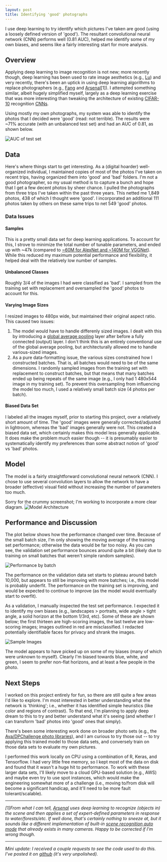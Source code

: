 ```yaml
---
layout: post
title: Identifying 'good' photographs
---
```

I use deep learning to try identify which pictures I've taken are good (using a loosely defined version of 'good'). The resultant convolutional neural network (CNN) performs well (0.81 AUC), helped me identify some of my own biases, and seems like a fairly interesting start for more analysis. 

## Overview

Applying deep learning to image recognition is not new; more recently though, deep learning has been used to rate image aesthetics (e.g., [Lu](http://ieeexplore.ieee.org/document/7243357/)) and very recently, there's been an uptick in using deep learning algorithms to replace photographers (e.g., [Fang](https://arxiv.org/abs/1707.03491) and [Arsenal](https://www.kickstarter.com/projects/2092430307/arsenal-the-intelligent-camera-assistant-0)[1]). I attempted something similar, albeit hugely simplified myself, largely as a deep learning exercise that was more interesting than tweaking the architecture of existing [CIFAR-10](https://www.cs.toronto.edu/~kriz/cifar.html) recognition [CNNs](http://cs231n.github.io/convolutional-networks/). 

Using mostly my own photographs, my system was able to identify the photos that I decided were 'good' (read: not terrible). The results were ~71% accurate (with an unbalanced test set) and had an AUC of 0.81, as shown below.

![AUC of test set](/assets/photo-quality/test_auc_1.png)

## Data
Here's where things start to get interesting. As a (digital hoarder) well-organized individual, I maintained copies of most of the photos I've taken on recent trips, having organized them into 'good' and 'bad' folders. I'm not a good photographer, so my usual method is to capture a bunch and hope that I get a few decent photos by sheer chance. I pulled the photographs from three trips I've taken within the past three years. This netted me 1,849 photos, 438 of which I thought were 'good'. I incorporated an additional 111 photos taken by others on these same trips to net 549 'good' photos.

### Data Issues

#### Samples
This is a pretty small data set for deep learning applications. To account for this, I strove to minimize the total number of tunable parameters, and ended up with ~47k (compared to [~60M for AlexNet and ~140M for VGGNet](http://cs231n.github.io/convolutional-networks/)). While this reduced my maximum potential performance and flexibility, it helped deal with the relatively low number of samples.

#### Unbalanced Classes
Roughly 3/4 of the images I had were classified as 'bad'. I sampled from the training set with replacement and oversampled the 'good' photos to account for this.

#### Varying Image Sizes
I resized images to 480px wide, but maintained their original aspect ratio. This caused two issues:

1. The model would have to handle differenly sized images. I dealt with this by introducing a [global average pooling](https://arxiv.org/pdf/1312.4400.pdf) layer after before a fully connected (output) layer. I don't think this is an entirely conventional use of the global average pooling, but architecturally allowed me to handle various-sized images.
2. As a pure data-formatting issue, the various sizes constrained how I constructed batches. That is, all batches would need to be of the same dimensions. I randomly sampled images from the training set with replacement to construct batches, but that means that many batches ended up being repeats of the same image (e.g., I only had 1 480x544 image in my training set). To prevent this oversampling from influencing the model too much, I used a relatively small batch size (4 photos per batch). 

#### Biased Data Set
I labeled all the images myself, prior to starting this project, over a relatively short amount of time. The 'good' images were generally corrected/adjusted in lightroom, whereas the 'bad' images generally were not. This created a biased data set, which certainly makes this model less generally applicable. It does make the problem much easier though -- it is presumably easier to systematically identify my preferences than some abstract notion of 'good' vs 'bad' photos. 

## Model
The model is a fairly straightforward convolutional neural network (CNN). I chose to use several convolution layers to allow the network to have a broader (effective) visual field without increasing the number of parameters too much. 

Sorry for the crummy screenshot; I'm working to incorporate a more clear diagram.
![Model Architecture](/assets/photo-quality/model_architecture_stand_in.png)

## Performance and Discussion
The plot below shows how the performance changed over time. Because of the small batch size, I'm only showing the moving average of the training set performance; otherwise the data would be far too noisy. As you can see, the validation set performance bounces around quite a bit (likely due to training on small batches that weren't simple random samples). 

![Performance by batch](/assets/photo-quality/performance.png)

The performance on the validation data set starts to plateau around batch 10,000, but appears to still be improving with more batches; i.e., this model is probably underfit. The performance on the training set is improving, and would be expected to continue to improve (as the model would eventually start to overfit). 

As a validation, I manually inspected the test set performance. I expected it to identify my own biases (e.g., landscapes > portraits, wide angle > tight angle, a solid horizon at the bottom 1/3rd, etc). Some of these are shown below; the first thirteen are high-scoring images, the last twelve are low-scoring images; images outlined in red are misclassified. I redacted potentially identifiable faces for privacy and shrank the images.

![Sample Images](/assets/photo-quality/test_grid_5_5.jpg)

The model appears to have picked up on some of my biases (many of which were unknown to myself). Clearly I'm biased towards blue, white, and green, I seem to prefer non-flat horizons, and at least a few people in the photo. 

## Next Steps
I worked on this project entirely for fun, so there are still quite a few areas I'd like to explore. I'm most interested in better understanding what the network is 'thinking'; i.e., whether it has identified simple heuristics (like color and regions of contrast). To that end, I'm planning to apply deep dream to this to try and better understand what it's seeing (and whether I can transform 'bad' photos into 'good' ones that simply). 

There's been some interesting work done on broader photo sets (e.g., the [Ava/DPChallenge photo libraries](https://github.com/shubhamchaudhary/aesthetics)), and I am curious to try those out -- to try applying this trained model to those data sets, and conversely train on those data sets to evaluate my own pictures. 

I performed this work locally on CPU using a combination of R, Keras, and Tensorflow. I had very little free memory, so I kept most of the data on disk and found that it wasn't a huge hit to performance. To work with these larger data sets, I'll likely move to a cloud GPU-based solution (e.g., AWS) and maybe even try to use spot instances, which would make the engineering somewhat more of a challenge (i.e., moving to/from disk will become a significant handicap, and it'll need to be more fault tolerant/scalable).

----

_[1]From what I can tell, [Arsenal](https://witharsenal.com/blog/choosing-camera-settings/) uses deep learning to recognize (objects in) the scene and then applies a set of expert-defined parameters in response to water/forests/etc. If well done, that's certainly nothing to sneeze at, but it sounds like a different implementation of built-in [scene recognition auto mode](http://docs.esupport.sony.com/dvimag/DSCRX100_guide/en/contents/02/03/02/02.html) that already exists in many cameras. Happy to be corrected if I'm wrong though._

----

_Mini update: I received a couple requests to see the code used to do this. I've posted it on [github](https://github.com/sameermanek/identifying-good-photos) (it's very unpolished)._

